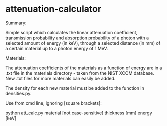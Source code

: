 # attenuation-calculator

Summary:

Simple script which calculates the linear attenuation coefficient, transmission probability and absorption probability of a photon
with a selected amount of energy (in keV), through a selected distance (in mm) of a certain material up to a photon energy of 1 MeV.


Materials:

The attenuation coefficients of the materials as a function of energy are in a .txt file in the materials directory - taken from the NIST XCOM database. New .txt files for more materials can easily be added.

The density for each new material must be added to the function in densities.py.


Use from cmd line, ignoring [square brackets]:

python att_calc.py material [not case-sensitive] thickness [mm] energy [keV]
